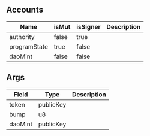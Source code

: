 

## Accounts
|Name|isMut|isSigner|Description|
|--|--|--|--|
| authority | false | true |  |
| programState | true | false |  |
| daoMint | false | false |  |
## Args
|Field|Type|Description|
|--|--|--|
| token |  publicKey |  |
| bump |  u8 |  |
| daoMint |  publicKey |  |
